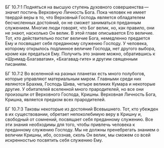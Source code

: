 БГ 10.7:1	Подняться на высшую ступень духовного совершенства — значит постичь Верховную Личность Бога. Пока человек не имеет твердой веры в то, что Верховный Господь является обладателем бесчисленных достояний, он не сможет заниматься преданным служением. Многие люди говорят, что Бог велик, но, как правило, они не знают, насколько Он велик. В этой главе описывается Его величие. Тот, кто действительно постиг величие Бога, немедленно предается Ему и посвящает себя преданному служению Господу. У человека, которому открылось подлинное величие Господа, нет другого выбора, кроме как предаться Ему. Получить это знание можно, обратившись к «Шримад-Бхагаватам», «Бхагавад-гите» и другим священным писаниям.

БГ 10.7:2	Во вселенной на разных планетах есть много полубогов, которые управляют материальным миром. Главными среди них являются Брахма, Господь Шива, четыре великих Кумара и некоторые другие. У обитателей вселенной много прародителей, но все они произошли от Верховного Господа, Кришны. Верховная Личность Бога, Кришна, является предком всех прародителей.

БГ 10.7:3	Таковы некоторые из достояний Всевышнего. Тот, кто убежден в их существовании, обретает непоколебимую веру в Кришну и, свободный от сомнений, посвящает себя преданному служению. Все эти знания необходимы для того, чтобы привлечь человека к преданному служению Господу. Мы не должны пренебрегать знанием о величии Кришны, ибо, осознав, сколь Он велик, мы сможем со всей искренностью посвятить себя служению Ему.
